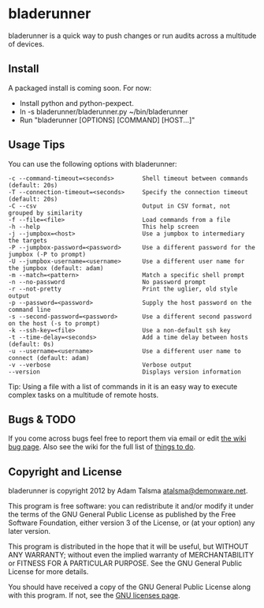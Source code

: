 bladerunner
=================================

bladerunner is a quick way to push changes or run audits across a
multitude of devices.

Install
-------

A packaged install is coming soon. For now:

- Install python and python-pexpect.
- ln -s bladerunner/bladerunner.py ~/bin/bladerunner
- Run "bladerunner [OPTIONS] [COMMAND] [HOST...]"

Usage Tips
----------

You can use the following options with bladerunner:

    -c --command-timeout=<seconds>        Shell timeout between commands (default: 20s)
    -T --connection-timeout=<seconds>     Specify the connection timeout (default: 20s)
    -C --csv                              Output in CSV format, not grouped by similarity
    -f --file=<file>                      Load commands from a file
    -h --help                             This help screen
    -j --jumpbox=<host>                   Use a jumpbox to intermediary the targets
    -P --jumpbox-password=<password>      Use a different password for the jumpbox (-P to prompt)
    -U --jumpbox-username=<username>      Use a different user name for the jumpbox (default: adam)
    -m --match=<pattern>                  Match a specific shell prompt
    -n --no-password                      No password prompt
    -r --not-pretty                       Print the uglier, old style output
    -p --password=<password>              Supply the host password on the command line
    -s --second-password=<password>       Use a different second password on the host (-s to prompt)
    -k --ssh-key=<file>                   Use a non-default ssh key
    -t --time-delay=<seconds>             Add a time delay between hosts (default: 0s)
    -u --username=<username>              Use a different user name to connect (default: adam)
    -v --verbose                          Verbose output
    --version                             Displays version information

Tip: Using a file with a list of commands in it is an easy way to execute complex 
tasks on a multitude of remote hosts.

Bugs & TODO
-----------

If you come across bugs feel free to report them via email or edit [the wiki bug page](https://github.com/a-tal/bladerunner/wiki/Bugs).
Also see the wiki for the full list of [things to do](https://github.com/a-tal/bladerunner/wiki/Things-to-do).

Copyright and License
---------------------

bladerunner is copyright 2012 by Adam Talsma <atalsma@demonware.net>.

This program is free software: you can redistribute it and/or modify
it under the terms of the GNU General Public License as published by
the Free Software Foundation, either version 3 of the License, or
(at your option) any later version.

This program is distributed in the hope that it will be useful,
but WITHOUT ANY WARRANTY; without even the implied warranty of
MERCHANTABILITY or FITNESS FOR A PARTICULAR PURPOSE.  See the
GNU General Public License for more details.

You should have received a copy of the GNU General Public License
along with this program.  If not, see the
[GNU licenses page](http://www.gnu.org/licenses/).
